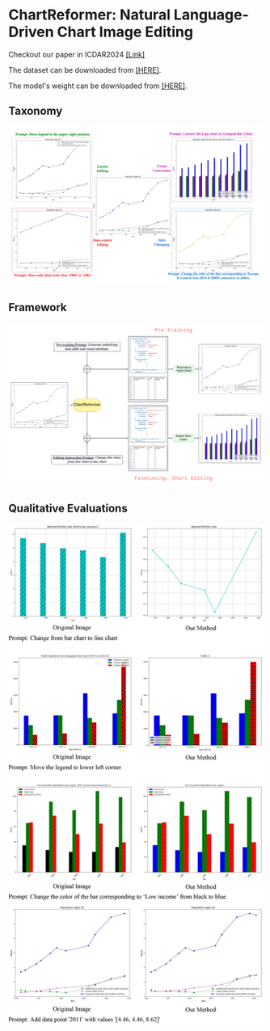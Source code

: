 ChartReformer: Natural Language-Driven Chart Image Editing
===

Checkout our paper in ICDAR2024 [<u>[Link]</u>]([https://arxiv.org/abs/2403.00209](https://link.springer.com/chapter/10.1007/978-3-031-70533-5_26))

The dataset can be downloaded from [<u>[HERE]</u>](https://drive.google.com/file/d/1Q5TfuwkrcQrK7V3usQ3w3oaVSEYvJIBq/view?usp=sharing).

The model's weight can be downloaded from [<u>[HERE]</u>](https://drive.google.com/file/d/1gu8gy_K2BvHd3OYi7aXYeVgBHUF7CYNc/view?usp=sharing).



## Taxonomy

![Taxonomy](images/chart_reformer_samples.png?raw=true)

## Framework

![Framework](images/chart_reformer_method_diagram.png?raw=true)

## Qualitative Evaluations

![Qualitative Evaluations](images/qualitatively_eval_self.jpg?raw=true)


